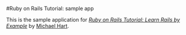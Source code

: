 #Ruby on Rails Tutorial: sample app

This is the sample application for [*Ruby on Rails Tutorial: Learn Rails by Example*](http://railstutorial.org)
by [Michael Hart](http://michaelhart.com).
